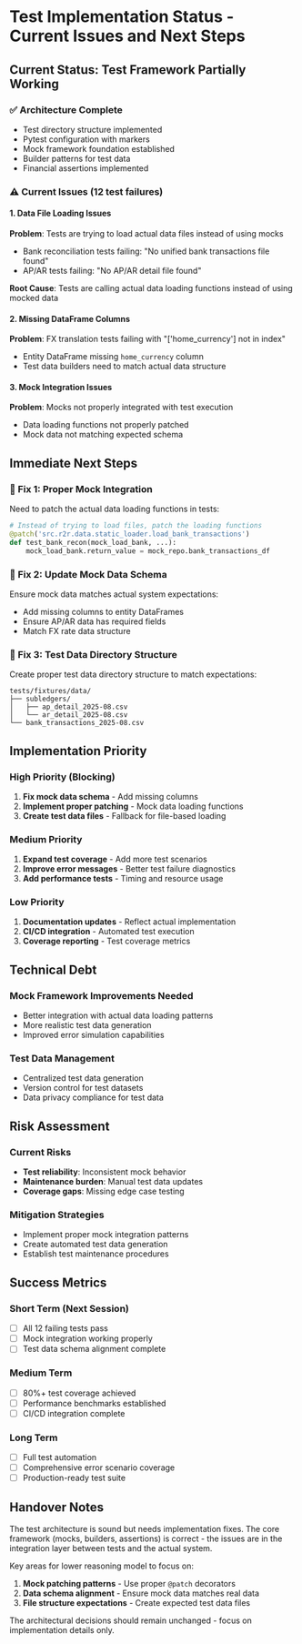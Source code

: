 # Test Implementation Status - Current Issues and Next Steps

## Current Status: Test Framework Partially Working

### ✅ Architecture Complete
- Test directory structure implemented
- Pytest configuration with markers
- Mock framework foundation established
- Builder patterns for test data
- Financial assertions implemented

### ⚠️ Current Issues (12 test failures)

#### 1. Data File Loading Issues
**Problem**: Tests are trying to load actual data files instead of using mocks
- Bank reconciliation tests failing: "No unified bank transactions file found"
- AP/AR tests failing: "No AP/AR detail file found"

**Root Cause**: Tests are calling actual data loading functions instead of using mocked data

#### 2. Missing DataFrame Columns
**Problem**: FX translation tests failing with "['home_currency'] not in index"
- Entity DataFrame missing `home_currency` column
- Test data builders need to match actual data structure

#### 3. Mock Integration Issues
**Problem**: Mocks not properly integrated with test execution
- Data loading functions not properly patched
- Mock data not matching expected schema

## Immediate Next Steps

### 🔧 Fix 1: Proper Mock Integration
Need to patch the actual data loading functions in tests:
```python
# Instead of trying to load files, patch the loading functions
@patch('src.r2r.data.static_loader.load_bank_transactions')
def test_bank_recon(mock_load_bank, ...):
    mock_load_bank.return_value = mock_repo.bank_transactions_df
```

### 🔧 Fix 2: Update Mock Data Schema
Ensure mock data matches actual system expectations:
- Add missing columns to entity DataFrames
- Ensure AP/AR data has required fields
- Match FX rate data structure

### 🔧 Fix 3: Test Data Directory Structure
Create proper test data directory structure to match expectations:
```
tests/fixtures/data/
├── subledgers/
│   ├── ap_detail_2025-08.csv
│   └── ar_detail_2025-08.csv
└── bank_transactions_2025-08.csv
```

## Implementation Priority

### High Priority (Blocking)
1. **Fix mock data schema** - Add missing columns
2. **Implement proper patching** - Mock data loading functions
3. **Create test data files** - Fallback for file-based loading

### Medium Priority
1. **Expand test coverage** - Add more test scenarios
2. **Improve error messages** - Better test failure diagnostics
3. **Add performance tests** - Timing and resource usage

### Low Priority
1. **Documentation updates** - Reflect actual implementation
2. **CI/CD integration** - Automated test execution
3. **Coverage reporting** - Test coverage metrics

## Technical Debt

### Mock Framework Improvements Needed
- Better integration with actual data loading patterns
- More realistic test data generation
- Improved error simulation capabilities

### Test Data Management
- Centralized test data generation
- Version control for test datasets
- Data privacy compliance for test data

## Risk Assessment

### Current Risks
- **Test reliability**: Inconsistent mock behavior
- **Maintenance burden**: Manual test data updates
- **Coverage gaps**: Missing edge case testing

### Mitigation Strategies
- Implement proper mock integration patterns
- Create automated test data generation
- Establish test maintenance procedures

## Success Metrics

### Short Term (Next Session)
- [ ] All 12 failing tests pass
- [ ] Mock integration working properly
- [ ] Test data schema alignment complete

### Medium Term
- [ ] 80%+ test coverage achieved
- [ ] Performance benchmarks established
- [ ] CI/CD integration complete

### Long Term
- [ ] Full test automation
- [ ] Comprehensive error scenario coverage
- [ ] Production-ready test suite

## Handover Notes

The test architecture is sound but needs implementation fixes. The core framework (mocks, builders, assertions) is correct - the issues are in the integration layer between tests and the actual system.

Key areas for lower reasoning model to focus on:
1. **Mock patching patterns** - Use proper `@patch` decorators
2. **Data schema alignment** - Ensure mock data matches real data
3. **File structure expectations** - Create expected test data files

The architectural decisions should remain unchanged - focus on implementation details only.
